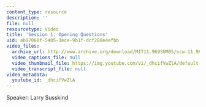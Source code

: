 ```yaml
---
content_type: resource
description: ''
file: null
resourcetype: Video
title: 'Session 1: Opening Questions'
uid: ab97060f-5405-3ece-9b1f-dcf288e4efbb
video_files:
  archive_url: http://www.archive.org/download/MIT11.969SUM05/ocw-11.969-clip1-220k.mp4
  video_captions_file: null
  video_thumbnail_file: https://img.youtube.com/vi/_dhcifVwZlA/default.jpg
  video_transcript_file: null
video_metadata:
  youtube_id: _dhcifVwZlA
---
```


Speaker: Larry Susskind